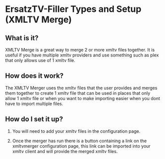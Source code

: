 # ErsatzTV-Filler Types and Setup (XMLTV Merge)

## What is it?

XMLTV Merge is a great way to merge 2 or more xmltv files together. It is useful if you have multiple xmltv providers and use something such as plex that only allows use of 1 xmltv file.

## How does it work?

The XMLTV Merger uses the xmltv files that the user provides and merges them together to create 1 xmltv file that can be used in places that only allow 1 xmltv file or when you want to make importing easier when you dont have to import multiple files.

## How do I set it up?

1. You will need to add your xmltv files in the configuration page.

2. Once the merger has run there is a button containing a link on the xmltvmerger configuration page, this link can be imported into your xmltv client and will provide the merged xmltv files.
